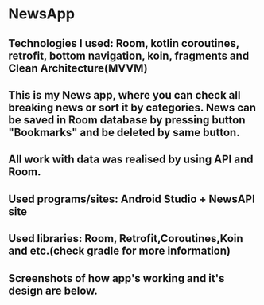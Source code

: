 # NewsApp
Technologies I used: Room, kotlin coroutines, retrofit, bottom navigation, koin, fragments and Clean Architecture(MVVM)
--------------------------------------------------------------------------------------
This is my News app, where you can check all breaking news or sort it by categories. News can be saved in Room database by pressing button "Bookmarks" and be deleted by same button. 
--------------------------------------------------------------------------------------
All work with data was realised by using API and Room.
--------------------------------------------------------------------------------------
Used programs/sites: Android Studio + NewsAPI site
--------------------------------------------------------------------------------------
Used libraries: Room, Retrofit,Coroutines,Koin and etc.(check gradle for more information)
--------------------------------------------------------------------------------------
Screenshots of how app's working and it's design are below.  
--------------------------------------------------------------------------------------
